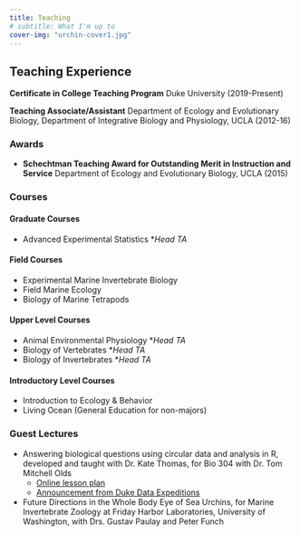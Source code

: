 ```yaml
---
title: Teaching
# subtitle: What I'm up to
cover-img: "urchin-cover1.jpg"
---
```


## Teaching Experience

**Certificate in College Teaching Program**   Duke University (2019-Present)

**Teaching Associate/Assistant**  Department of Ecology and Evolutionary Biology, Department of Integrative Biology and Physiology, UCLA (2012-16)

### Awards
- **Schechtman Teaching Award for Outstanding Merit in Instruction and Service**  Department of Ecology and Evolutionary Biology, UCLA (2015)


### Courses
#### Graduate Courses
- Advanced Experimental Statistics \*_Head TA_

#### Field Courses
- Experimental Marine Invertebrate Biology
- Field Marine Ecology  
- Biology of Marine Tetrapods

#### Upper Level Courses
- Animal Environmental Physiology \*_Head TA_
- Biology of Vertebrates \*_Head TA_
- Biology of Invertebrates \*_Head TA_

#### Introductory Level Courses
- Introduction to Ecology & Behavior  
- Living Ocean (General Education for non-majors)


### Guest Lectures
- Answering biological questions using circular data and analysis in R, developed and taught with Dr. Kate Thomas, for Bio 304 with Dr. Tom Mitchell Olds
  - [Online lesson plan](https://bigdata.duke.edu/sites/bigdata.duke.edu/files/site-images/FullLesson.html#data_exploration_2:_testing_for_visual_orientation_in_cockeyed_squids)
  - [Announcement from Duke Data Expeditions](https://bigdata.duke.edu/projects/answering-biological-questions-using-circular-data-and-analysis-r)
- Future Directions in the Whole Body Eye of Sea Urchins, for Marine Invertebrate Zoology at Friday Harbor Laboratories, University of Washington, with Drs. Gustav Paulay and Peter Funch

